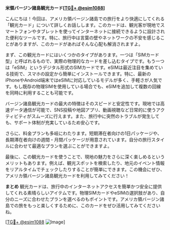 **米領バージン諸島観光カード[[TG💪+ @esim1088](https://t.me/s/esim1088)]**

こんにちは！今回は、アメリカ領バージン諸島での旅行をより快適にしてくれる「観光カード」について詳しくお話しします。このカードは、観光客が現地でスマートフォンやタブレットを使ってインターネットに接続できるように設計された便利なツールです。特に、旅行中は言葉の壁やネットワークの不安を感じることがありますが、このカードがあればそんな心配も解消されますよ。

まず、この観光カードにはいくつかのタイプがあります。一つは「SIMカード型」と呼ばれるもので、実際の物理的なカードを差し込むタイプです。もう一つは「eSIM」というデジタル形式のSIMカードです。eSIMは最近注目を集めている技術で、スマホの設定から簡単にインストールできます。特に、最新のiPhoneやAndroid端末ではeSIMに対応しているモデルが多く、手軽さが人気です。もし既存の物理SIMを使用している場合でも、eSIMを追加して複数の回線を同時に利用することも可能です。

バージン諸島観光カードの最大の特徴はそのスピードと安定性です。現地では高速データ通信が可能で、SNS投稿や地図アプリ、動画視聴など日常的に使うアクティビティがスムーズに行えます。また、旅行中に突然のトラブルが発生しても、サポート体制が充実しているため安心です。

さらに、料金プランも多岐にわたります。短期滞在者向けの1日パッケージや、長期滞在者向けの週間・月間パッケージが用意されています。自分の旅行スタイルに合わせて最適なプランを選ぶことができますよ。

最後に、この観光カードを使うことで、現地の魅力をさらに深く楽しめるというメリットもあります。例えば、観光スポットを検索したり、地元のイベント情報をリアルタイムでチェックしたりすることが簡単にできます。この機会にぜひ、アメリカ領バージン諸島観光カードを利用してみてください！

**まとめ**
観光カードは、旅行中のインターネットアクセスを簡単かつ安全に提供してくれる素晴らしいアイテムです。物理SIMカードやeSIMの選択肢があり、自分のニーズに合わせたプランを選べるのもポイントです。アメリカ領バージン諸島での旅をもっと楽しくするために、このカードをぜひ活用してみてくださいね。

[[TG💪+ @esim1088](https://t.me/s/esim1088) ![Image](https://i.postimg.cc/Y0z9fWf4/image.png)]